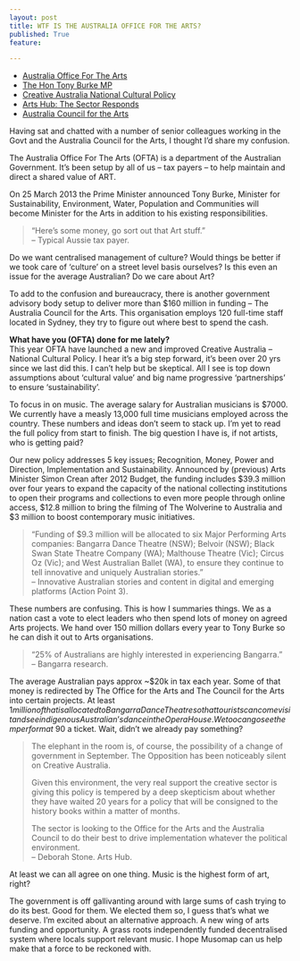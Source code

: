 ```yaml
---
layout: post
title: WTF IS THE AUSTRALIA OFFICE FOR THE ARTS?
published: True
feature: 

---
```


*   [Australia Office For The Arts](http://arts.gov.au)
*   [The Hon Tony Burke MP](http://www.tonyburke.com.au)
*   [Creative Australia National Cultural Policy](http://creativeaustralia.arts.gov.au/)
*   [Arts Hub: The Sector Responds](http://au.artshub.com/au/news-article/opinions/arts/creative-australia-the-sector-responds-195390)
*   [Australia Council for the Arts](http://www.australiacouncil.gov.au)

Having sat and chatted with a number of senior colleagues working in the Govt and the Australia Council for the Arts, I thought I’d share my confusion.

The Australia Office For The Arts (OFTA) is a department of the Australian Government. It’s been setup by all of us – tax payers – to help maintain and direct a shared value of ART.

On 25 March 2013 the Prime Minister announced Tony Burke, Minister for Sustainability, Environment, Water, Population and Communities will become Minister for the Arts in addition to his existing responsibilities.

> “Here’s some money, go sort out that Art stuff.”  
> – Typical Aussie tax payer.

Do we want centralised management of culture? Would things be better if we took care of ‘culture’ on a street level basis ourselves? Is this even an issue for the average Australian? Do we care about Art?

To add to the confusion and bureaucracy, there is another government advisory body setup to deliver more than $160 million in funding – The Australia Council for the Arts. This organisation employs 120 full-time staff located in Sydney, they try to figure out where best to spend the cash.

**What have you (OFTA) done for me lately?**  
This year OFTA have launched a new and improved Creative Australia – National Cultural Policy. I hear it’s a big step forward, it’s been over 20 yrs since we last did this. I can’t help but be skeptical. All I see is top down assumptions about ‘cultural value’ and big name progressive ‘partnerships’ to ensure ‘sustainability’.

To focus in on music. The average salary for Australian musicians is $7000\. We currently have a measly 13,000 full time musicians employed across the country. These numbers and ideas don’t seem to stack up. I’m yet to read the full policy from start to finish. The big question I have is, if not artists, who is getting paid?

Our new policy addresses 5 key issues; Recognition, Money, Power and Direction, Implementation and Sustainability. Announced by (previous) Arts Minister Simon Crean after 2012 Budget, the funding includes $39.3 million over four years to expand the capacity of the national collecting institutions to open their programs and collections to even more people through online access, $12.8 million to bring the filming of The Wolverine to Australia and $3 million to boost contemporary music initiatives.

> “Funding of $9.3 million will be allocated to six Major Performing Arts companies: Bangarra Dance Theatre (NSW); Belvoir (NSW); Black Swan State Theatre Company (WA); Malthouse Theatre (Vic); Circus Oz (Vic); and West Australian Ballet (WA), to ensure they continue to tell innovative and uniquely Australian stories.”  
> – Innovative Australian stories and content in digital and emerging platforms (Action Point 3).

These numbers are confusing. This is how I summaries things. We as a nation cast a vote to elect leaders who then spend lots of money on agreed Arts projects. We hand over 150 million dollars every year to Tony Burke so he can dish it out to Arts organisations.

> “25% of Australians are highly interested in experiencing Bangarra.”  
> – Bangarra research.

The average Australian pays approx ~$20k in tax each year. Some of that money is redirected by The Office for the Arts and The Council for the Arts into certain projects. At least $1 million of that is allocated to Bangarra Dance Theatre so that tourists can come visit and see indigenous Australian’s dance in the Opera House. We too can go see them perform at ~$90 a ticket. Wait, didn’t we already pay something?

> The elephant in the room is, of course, the possibility of a change of government in September. The Opposition has been noticeably silent on Creative Australia.
> 
> Given this environment, the very real support the creative sector is giving this policy is tempered by a deep skepticism about whether they have waited 20 years for a policy that will be consigned to the history books within a matter of months.
> 
> The sector is looking to the Office for the Arts and the Australia Council to do their best to drive implementation whatever the political environment.  
> – Deborah Stone. Arts Hub.

At least we can all agree on one thing. Music is the highest form of art, right?

The government is off gallivanting around with large sums of cash trying to do its best. Good for them. We elected them so, I guess that’s what we deserve. I’m excited about an alternative approach. A new wing of arts funding and opportunity. A grass roots independently funded decentralised system where locals support relevant music. I hope Musomap can us help make that a force to be reckoned with.
